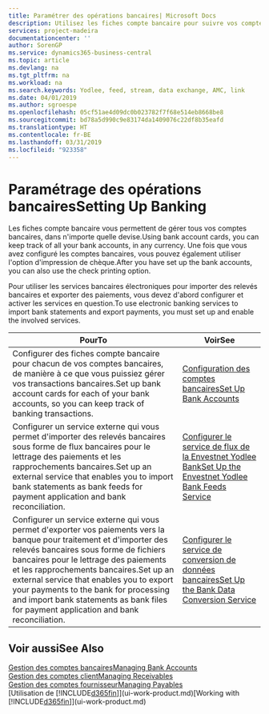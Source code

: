 ```yaml
---
title: Paramétrer des opérations bancaires| Microsoft Docs
description: Utilisez les fiches compte bancaire pour suivre vos comptes bancaires et paramétrer le flux bancaire, telles que Yodlee, pour échanger des données.
services: project-madeira
documentationcenter: ''
author: SorenGP
ms.service: dynamics365-business-central
ms.topic: article
ms.devlang: na
ms.tgt_pltfrm: na
ms.workload: na
ms.search.keywords: Yodlee, feed, stream, data exchange, AMC, link
ms.date: 04/01/2019
ms.author: sgroespe
ms.openlocfilehash: 05cf51ae4d09dc0b023782f7f68e514eb8668be8
ms.sourcegitcommit: bd78a5d990c9e83174da1409076c22df8b35eafd
ms.translationtype: HT
ms.contentlocale: fr-BE
ms.lasthandoff: 03/31/2019
ms.locfileid: "923358"
---
```

# <a name="setting-up-banking"></a><span data-ttu-id="ca7bf-103">Paramétrage des opérations bancaires</span><span class="sxs-lookup"><span data-stu-id="ca7bf-103">Setting Up Banking</span></span>
<span data-ttu-id="ca7bf-104">Les fiches compte bancaire vous permettent de gérer tous vos comptes bancaires, dans n'importe quelle devise.</span><span class="sxs-lookup"><span data-stu-id="ca7bf-104">Using bank account cards, you can keep track of all your bank accounts, in any currency.</span></span> <span data-ttu-id="ca7bf-105">Une fois que vous avez configuré les comptes bancaires, vous pouvez également utiliser l'option d'impression de chèque.</span><span class="sxs-lookup"><span data-stu-id="ca7bf-105">After you have set up the bank accounts, you can also use the check printing option.</span></span>

<span data-ttu-id="ca7bf-106">Pour utiliser les services bancaires électroniques pour importer des relevés bancaires et exporter des paiements, vous devez d'abord configurer et activer les services en question.</span><span class="sxs-lookup"><span data-stu-id="ca7bf-106">To use electronic banking services to import bank statements and  export payments, you must set up and enable the involved services.</span></span>

| <span data-ttu-id="ca7bf-107">Pour</span><span class="sxs-lookup"><span data-stu-id="ca7bf-107">To</span></span> | <span data-ttu-id="ca7bf-108">Voir</span><span class="sxs-lookup"><span data-stu-id="ca7bf-108">See</span></span> |
| --- | --- |
| <span data-ttu-id="ca7bf-109">Configurer des fiches compte bancaire pour chacun de vos comptes bancaires, de manière à ce que vous puissiez gérer vos transactions bancaires.</span><span class="sxs-lookup"><span data-stu-id="ca7bf-109">Set up bank account cards for each of your bank accounts, so you can keep track of banking transactions.</span></span> |[<span data-ttu-id="ca7bf-110">Configuration des comptes bancaires</span><span class="sxs-lookup"><span data-stu-id="ca7bf-110">Set Up Bank Accounts</span></span>](bank-how-setup-bank-accounts.md) |
| <span data-ttu-id="ca7bf-111">Configurer un service externe qui vous permet d'importer des relevés bancaires sous forme de flux bancaires pour le lettrage des paiements et les rapprochements bancaires.</span><span class="sxs-lookup"><span data-stu-id="ca7bf-111">Set up an external service that enables you to import bank statements as bank feeds for payment application and bank reconciliation.</span></span> |[<span data-ttu-id="ca7bf-112">Configurer le service de flux de la Envestnet Yodlee Bank</span><span class="sxs-lookup"><span data-stu-id="ca7bf-112">Set Up the Envestnet Yodlee Bank Feeds Service</span></span>](bank-how-setup-bank-statement-service.md) |
| <span data-ttu-id="ca7bf-113">Configurer un service externe qui vous permet d'exporter vos paiements vers la banque pour traitement et d'importer des relevés bancaires sous forme de fichiers bancaires pour le lettrage des paiements et les rapprochements bancaires.</span><span class="sxs-lookup"><span data-stu-id="ca7bf-113">Set up an external service that enables you to export your payments to the bank for processing  and import bank statements as bank files for payment application and bank reconciliation.</span></span> |[<span data-ttu-id="ca7bf-114">Configurer le service de conversion de données bancaires</span><span class="sxs-lookup"><span data-stu-id="ca7bf-114">Set Up the Bank Data Conversion Service</span></span>](bank-how-setup-bank-data-conversion-service.md) |

## <a name="see-also"></a><span data-ttu-id="ca7bf-115">Voir aussi</span><span class="sxs-lookup"><span data-stu-id="ca7bf-115">See Also</span></span>
[<span data-ttu-id="ca7bf-116">Gestion des comptes bancaires</span><span class="sxs-lookup"><span data-stu-id="ca7bf-116">Managing Bank Accounts</span></span>](bank-manage-bank-accounts.md)  
[<span data-ttu-id="ca7bf-117">Gestion des comptes client</span><span class="sxs-lookup"><span data-stu-id="ca7bf-117">Managing Receivables</span></span>](receivables-manage-receivables.md)  
[<span data-ttu-id="ca7bf-118">Gestion des comptes fournisseur</span><span class="sxs-lookup"><span data-stu-id="ca7bf-118">Managing Payables</span></span>](payables-manage-payables.md)  
<span data-ttu-id="ca7bf-119">[Utilisation de [!INCLUDE[d365fin](includes/d365fin_md.md)]](ui-work-product.md)</span><span class="sxs-lookup"><span data-stu-id="ca7bf-119">[Working with [!INCLUDE[d365fin](includes/d365fin_md.md)]](ui-work-product.md)</span></span>
